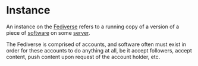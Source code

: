 # Instance

An instance on the [Fediverse](/docs/glossary/fediverse) refers to a running copy of a version of a piece of [software](/docs/glossary/software) on some [server](/docs/glossary/server).

The Fediverse is comprised of accounts, and software often must exist in order for these accounts to do anything at all, be it accept followers, accept content, push content upon request of the account holder, etc.